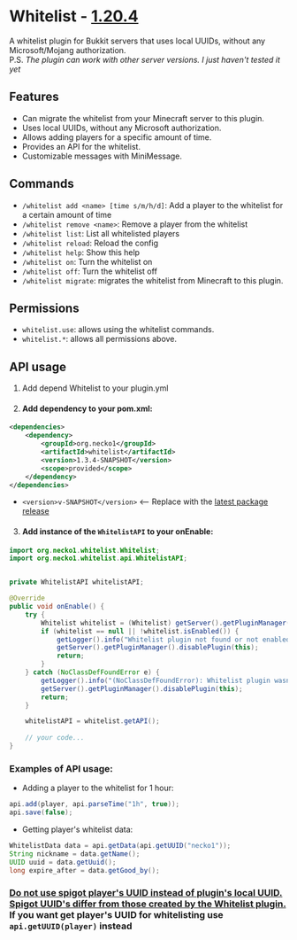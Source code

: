 # Whitelist - [1.20.4](https://github.com/Necko1/Whitelist/blob/master/src/main/resources/plugin.yml#L4)

A whitelist plugin for Bukkit servers that uses local UUIDs, without any Microsoft/Mojang authorization.
<br>P.S. <i>The plugin can work with other server versions. I just haven't tested it yet</i>

## Features

* Can migrate the whitelist from your Minecraft server to this plugin.
* Uses local UUIDs, without any Microsoft authorization.
* Allows adding players for a specific amount of time.
* Provides an API for the whitelist.
* Customizable messages with MiniMessage.

## Commands

* `/whitelist add <name> [time s/m/h/d]`: Add a player to the whitelist for a certain amount of time
* `/whitelist remove <name>`: Remove a player from the whitelist
* `/whitelist list`: List all whitelisted players
* `/whitelist reload`: Reload the config
* `/whitelist help`: Show this help
* `/whitelist on`: Turn the whitelist on
* `/whitelist off`: Turn the whitelist off
* `/whitelist migrate`: migrates the whitelist from Minecraft to this plugin.

## Permissions

* `whitelist.use`: allows using the whitelist commands.
* `whitelist.*`: allows all permissions above.

## API usage

1. Add depend Whitelist to your plugin.yml
2. #### Add dependency to your pom.xml:
```xml
<dependencies>
    <dependency>
        <groupId>org.necko1</groupId>
        <artifactId>whitelist</artifactId>
        <version>1.3.4-SNAPSHOT</version>
        <scope>provided</scope>
    </dependency>
</dependencies>
```
* `<version>v-SNAPSHOT</version>` <-- Replace with the [latest package release](https://github.com/Necko1/Whitelist/packages/2244918)
3. #### Add instance of the `WhitelistAPI` to your onEnable:
```java
import org.necko1.whitelist.Whitelist;
import org.necko1.whitelist.api.WhitelistAPI;


private WhitelistAPI whitelistAPI;

@Override
public void onEnable() {
    try {
        Whitelist whitelist = (Whitelist) getServer().getPluginManager().getPlugin("Whitelist");
        if (whitelist == null || !whitelist.isEnabled()) {
            getLogger().info("Whitelist plugin not found or not enabled");
            getServer().getPluginManager().disablePlugin(this);
            return;
        }
    } catch (NoClassDefFoundError e) {
        getLogger().info("(NoClassDefFoundError): Whitelist plugin wasn't loaded or you are using paper-plugin.yml");
        getServer().getPluginManager().disablePlugin(this);
        return;
    }

    whitelistAPI = whitelist.getAPI();
    
    // your code...
}
```

### Examples of API usage:

* Adding a player to the whitelist for 1 hour:
```java
api.add(player, api.parseTime("1h", true));
api.save(false);
```
* Getting player's whitelist data:
```java
WhitelistData data = api.getData(api.getUUID("necko1"));
String nickname = data.getName();
UUID uuid = data.getUuid();
long expire_after = data.getGood_by();
```

### <u>Do not use spigot player's UUID instead of plugin's local UUID. Spigot UUID's differ from those created by the Whitelist plugin.</u> If you want get player's UUID for whitelisting use <code>api.getUUID(player)</code> instead</u>
